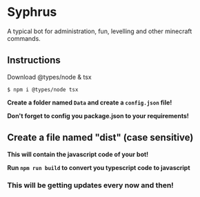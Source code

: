 # Syphrus
A typical bot for administration, fun, levelling and other minecraft commands.

## Instructions
Download @types/node & tsx
```cli
$ npm i @types/node tsx
```

**Create a folder named `Data` and create a `config.json` file!**

**Don't forget to config you package.json to your requirements!**

## Create a file named "dist" (case sensitive)

**This will contain the javascript code of your bot!**

**Run `npm run build` to convert you typescript code to javascript**

### This will be getting updates every now and then!
